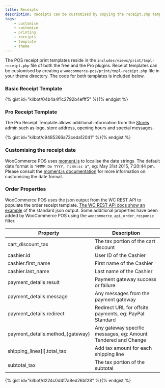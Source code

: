 ```yaml
---
title: Receipts
description: Receipts can be customised by copying the receipt.php template in your theme directory.
tags: 
	- customise
	- customize
	- printing
	- receipts
	- template
	- theme
---
```


The POS receipt print templates reside in the `includes/views/print/tmpl-receipt.php` file of both the free and the Pro plugins. Receipt templates can be customised by creating a `woocommerce-pos/print/tmpl-receipt.php` file in your theme directory. The code for both templates is included below.

### Basic Receipt Template

{% gist id="kilbot/04b4a4f1c2792b4efff5" %}{% endgist %}

### Pro Receipt Template

The Pro Receipt Template allows additional information from the [Stores](stores.html) admin such as logo, store address, opening hours and special messages. 

{% gist id="kilbot/c9485366a73ceda12041" %}{% endgist %}

### Customising the receipt date

WooCommerce POS uses [moment.js](http://momentjs.com/) to localise the date strings. The default date format is `"MMMM Do YYYY, h:mm:ss a"`, eg: May 31st 2015, 7:20:44 pm. Please consult the [moment.js documentation](http://momentjs.com/docs/#/parsing/string-format/) for more information on customising the date format.

### Order Properties

WooCommerce POS uses the json output from the WC REST API to populate the order receipt template. [The WC REST API docs show an example](http://woothemes.github.io/woocommerce-rest-api-docs/#view-an-order) of the standard json output. Some additional properties have been added by WooCommerce POS using the `woocommerce_api_order_response` filter.

| Property | Description |
| - | - |
| cart_discount_tax |  The tax portion of the cart discount |
| cashier.id | User ID of the Cashier |
| cashier.first_name | First name of the Cashier |
| cashier.last_name | Last name of the Cashier |
| payment_details.result | Payment gateway success or failure |
| payment_details.message | Any messages from the payment gateway |
| payment_details.redirect | Redirect URL for offsite payments, eg: PayPal Standard |
| payment\_details.method_{gateway} | Any gateway specific messages, eg: Amount Tendered and Change |
| shipping_lines[i].total_tax | Add tax amount for each shipping line |
| subtotal_tax | The tax portion of the subtotal |

{% gist id="kilbot/d224c0d4f7a8ed26bf28" %}{% endgist %}